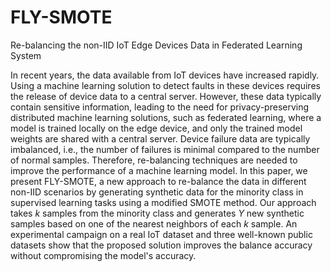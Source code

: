 # FLY-SMOTE
Re-balancing the non-IID IoT Edge Devices Data in Federated Learning System

In recent years, the data available from IoT devices have increased rapidly. Using a machine learning solution to detect faults in these devices requires the release of device data to a central server. However, these data typically contain sensitive information, leading to the need for privacy-preserving distributed machine learning solutions, such as federated learning, where a model is trained locally on the edge device, and only the trained model weights are shared with a central server. Device failure data are typically imbalanced, i.e., the number of failures is minimal compared to the number of normal samples. Therefore, re-balancing techniques are needed to improve the performance of a machine learning model. In this paper, we present FLY-SMOTE, a new approach to re-balance the data in different non-IID scenarios by generating synthetic data for the minority class in supervised learning tasks using a modified SMOTE method. Our approach takes $k$ samples from the minority class and generates $Y$ new synthetic samples based on one of the nearest neighbors of each $k$ sample. An experimental campaign on a real IoT dataset and three well-known public datasets show that the proposed solution improves the balance accuracy without compromising the model's accuracy.

